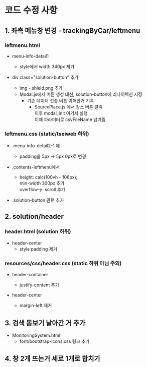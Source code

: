 # 코드 수정 사항

## 1. 좌측 메뉴창 변경 - trackingByCar/leftmenu
### leftmenu.html
- menu-info-detail1
    - style에서 width 340px 제거

- div class="solution-button" 추가
    - img - shield.png 추가
    - Modal.js에서 버튼 생성 대신, solution-button에 리다이렉션 지정
      - 기존 데이터 전송 버튼 이해한거 기록
        - SourcePlace.js 에서 장소 버튼 클릭
        <br>이후 modal_init 여기서 실행
        <br>이때 파라미터로 csvFileName 넘겨줌

### leftmenu.css (static/tseiweb 하위)
- .menu-info-detail2-1 에
    - padding을 5px -> 5px 0px로 변경

- .contents-leftmenu에서
    - height: calc(100vh - 106px);
  <br>min-width 300px 추가
  <br>overflow-y: scroll 추가

- .solution-button 관련 추가

## 2. solution/header
### header.html (solution 하위)
- header-center
    - style padding 제거

### resources/css/header.css (static 하위 아님 주의)
- header-container
    - justify-content 추가

- header-center
    - margin-left 제거

## 3. 검색 돋보기 날아간 거 추가
- MonitoringSystem.html
  - font/bootstrap-icons.css 링크 추가

## 4. 창 2개 뜨는거 세로 1개로 합치기